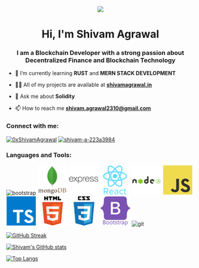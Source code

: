 <div id="header" align="center">
  <img src="https://media.giphy.com/media/M9gbBd9nbDrOTu1Mqx/giphy.gif" width="100"/>
</div>

<h1 align="center">Hi, I'm Shivam Agrawal</h1>
<h3 align="center">I am a Blockchain Developer with a strong passion about Decentralized Finance and Blockchain Technology</h3>

- 🌱 I’m currently learning **RUST** and **MERN STACK DEVELOPMENT**

- 👨‍💻 All of my projects are available at **[shivamagrawal.in](https://www.shivamagrawal.in/)**

- 💬 Ask me about **Solidity**

- 📫 How to reach me **shivam.agrawal2310@gmail.com**

<h3 align="left">Connect with me:</h3>
<p align="left">
<a href="https://twitter.com/0xShivamAgrawal" target="blank"><img align="center" src="https://raw.githubusercontent.com/rahuldkjain/github-profile-readme-generator/master/src/images/icons/Social/twitter.svg" alt="0xShivamAgrawal" height="30" width="40" /></a>
<a href="https://www.linkedin.com/in/shivam-a-223a3984/" target="blank"><img align="center" src="https://raw.githubusercontent.com/rahuldkjain/github-profile-readme-generator/master/src/images/icons/Social/linked-in-alt.svg" alt="shivam-a-223a3984" height="30" width="40" /></a>
</p>

<h3 align="left">Languages and Tools:</h3>
<p align="left"> <a href="https://docs.soliditylang.org/" target="_blank" rel="noreferrer" style="text-decoration:none"> <img src="https://docs.soliditylang.org/en/v0.8.7/_images/logo.svg" alt="bootstrap" width="80" height="80"/> </a> <a href="https://www.mongodb.com/" target="_blank" rel="noreferrer" style="text-decoration:none"> <img src="https://raw.githubusercontent.com/devicons/devicon/master/icons/mongodb/mongodb-original-wordmark.svg" alt="mongodb" width="80" height="80"/><a href="https://expressjs.com" target="_blank" rel="noreferrer" style="text-decoration:none"> <img src="https://raw.githubusercontent.com/devicons/devicon/master/icons/express/express-original-wordmark.svg" alt="express" width="80" height="80"/> </a> <a href="https://reactjs.org/" target="_blank" rel="noreferrer" style="text-decoration:none"> <img src="https://raw.githubusercontent.com/devicons/devicon/master/icons/react/react-original-wordmark.svg" alt="react" width="80" height="80"/> </a> <a href="https://nodejs.org" target="_blank" rel="noreferrer" style="text-decoration:none"> <img src="https://raw.githubusercontent.com/devicons/devicon/master/icons/nodejs/nodejs-original-wordmark.svg" alt="nodejs" width="80" height="80"/> <a href="https://www.javascript.com/" target="_blank" rel="noreferrer" style="text-decoration:none"> <img src="https://raw.githubusercontent.com/devicons/devicon/master/icons/javascript/javascript-original.svg" alt="javascript" width="80" height="80"/> <a href="https://www.typescriptlang.org/" target="_blank" rel="noreferrer" style="text-decoration:none;"> <img src="https://raw.githubusercontent.com/devicons/devicon/master/icons/typescript/typescript-original.svg" alt="typescript" width="80" height="80"/> </a>  <a href="https://www.w3.org/html/" target="_blank" rel="noreferrer" style="text-decoration:none"> <img src="https://raw.githubusercontent.com/devicons/devicon/master/icons/html5/html5-original-wordmark.svg" alt="html5" width="80" height="80"/> </a> <a href="https://www.w3schools.com/css/" target="_blank" rel="noreferrer" style="text-decoration:none"> <img src="https://raw.githubusercontent.com/devicons/devicon/master/icons/css3/css3-original-wordmark.svg" alt="css3" width="80" height="80"/> </a> </a> <a href="https://getbootstrap.com" target="_blank" rel="noreferrer" style="text-decoration:none"> <img src="https://raw.githubusercontent.com/devicons/devicon/master/icons/bootstrap/bootstrap-plain-wordmark.svg" alt="bootstrap" width="80" height="80"/> </a>    <a href="https://git-scm.com/" target="_blank" rel="noreferrer" style="text-decoration:none"> <img src="https://www.vectorlogo.zone/logos/git-scm/git-scm-icon.svg" alt="git" width="80" height="80"/> </a>  </a>   </p>

[![GitHub Streak](http://github-readme-streak-stats.herokuapp.com?user=Shivam78288&theme=dark&background=000000)](https://git.io/streak-stats)

[![Shivam's GitHub stats](https://github-readme-stats.vercel.app/api?username=Shivam78288&theme=vision-friendly-dark)](https://github.com/anuraghazra/github-readme-stats)

[![Top Langs](https://github-readme-stats.vercel.app/api/top-langs/?username=Shivam78288&layout=compact&theme=vision-friendly-dark)](https://github.com/anuraghazra/github-readme-stats)

